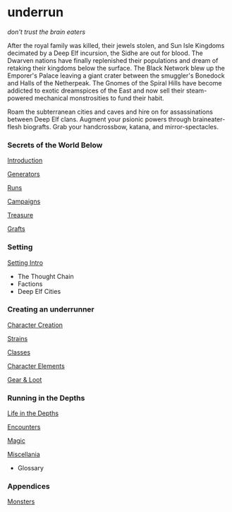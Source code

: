 # underrun

_don't trust the brain eaters_

After the royal family was killed, their jewels stolen, and Sun Isle Kingdoms decimated by a Deep Elf incursion, the Sidhe are out for blood. The Dwarven nations have finally replenished their populations and dream of retaking their kingdoms below the surface. The Black Network blew up the Emporer's Palace leaving a giant crater between the smuggler's Bonedock and Halls of the Netherpeak. The Gnomes of the Spiral Hills have become addicted to exotic dreamspices of the East and now sell their steam-powered mechanical monstrosities to fund their habit. 

Roam the subterranean cities and caves and hire on for assassinations between Deep Elf clans. Augment your psionic powers through braineater-flesh biografts. Grab your handcrossbow, katana, and mirror-spectacles.
### Secrets of the World Below  
[Introduction](01_introduction/README.md)

[Generators](25_generators/README.md)

[Runs](24_runs/README.md)

[Campaigns](21_campaigns/README.md)

[Treasure](22_treasure/README.md)

[Grafts](23_grafts/README.md)

### Setting
[Setting Intro](40_setting/README.md)
* The Thought Chain
* Factions
* Deep Elf Cities

### Creating an underrunner

[Character Creation](02_character_creation/README.md)

[Strains](03_strains/README.md)

[Classes](04_classes/README.md)

[Character Elements](05_character_elements/README.md)

[Gear & Loot](06_equipment_money/README.md)

### Running in the Depths

[Life in the Depths](07_adventuring/README.md)

[Encounters](08_encounters/README.md)

[Magic](09_magic_README.md)

[Miscellania](10_misc/README.md)
* Glossary


### Appendices  
[Monsters](31_monsters/README.md)  




